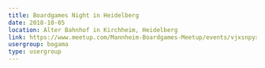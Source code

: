 ```yaml
---
title: Boardgames Night in Heidelberg
date: 2018-10-05
location: Alter Bahnhof in Kirchheim, Heidelberg
link: https://www.meetup.com/Mannheim-Boardgames-Meetup/events/vjxsnpyxnbhb/
usergroup: bogama
type: usergroup
---
```


